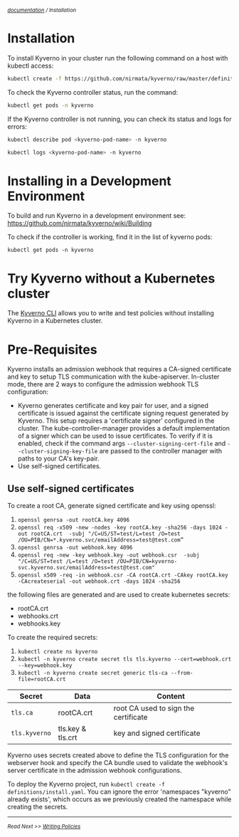 <small>*[documentation](/README.md#documentation) / Installation*</small>

# Installation

To install Kyverno in your cluster run the following command on a host with kubectl access:

````sh
kubectl create -f https://github.com/nirmata/kyverno/raw/master/definitions/install.yaml
````

To check the Kyverno controller status, run the command:

````sh
kubectl get pods -n kyverno
````

If the Kyverno controller is not running, you can check its status and logs for errors:

````sh
kubectl describe pod <kyverno-pod-name> -n kyverno
````

````sh
kubectl logs <kyverno-pod-name> -n kyverno
````

# Installing in a Development Environment

To build and run Kyverno in a development environment see: https://github.com/nirmata/kyverno/wiki/Building

To check if the controller is working, find it in the list of kyverno pods:

`kubectl get pods -n kyverno`

# Try Kyverno without a Kubernetes cluster

The [Kyverno CLI](documentation/testing-policies-cli.md) allows you to write and test policies without installing Kyverno in a Kubernetes cluster.

# Pre-Requisites
Kyverno installs an admission webhook that requires a CA-signed certificate and key to setup TLS communication with the kube-apiserver. In-cluster mode, there are 2 ways to configure the admission webhook TLS configuration:
* Kyverno generates certificate and key pair for user, and a signed certificate is issued against the certificate signing request generated by Kyverno. This setup requires a 'certificate signer' configured in the cluster. The kube-controller-manager provides a default implementation of a signer which can be used to issue certificates. To verify if it is enabled, check if the command args `--cluster-signing-cert-file` and `--cluster-signing-key-file` are passed to the controller manager with paths to your CA's key-pair.
* Use self-signed certificates.

## Use self-signed certificates
To create a root CA, generate signed certificate and key using openssl:
1. `openssl genrsa -out rootCA.key 4096`
2. `openssl req -x509 -new -nodes -key rootCA.key -sha256 -days 1024 -out rootCA.crt  -subj "/C=US/ST=test/L=test /O=test /OU=PIB/CN=*.kyverno.svc/emailAddress=test@test.com”`
3. `openssl genrsa -out webhook.key 4096`
4. `openssl req -new -key webhook.key -out webhook.csr  -subj "/C=US/ST=test /L=test /O=test /OU=PIB/CN=kyverno-svc.kyverno.svc/emailAddress=test@test.com"`
5. `openssl x509 -req -in webhook.csr -CA rootCA.crt -CAkey rootCA.key -CAcreateserial -out webhook.crt -days 1024 -sha256`

the following files are generated and are used to create kubernetes secrets:
- rootCA.crt
- webhooks.crt
- webhooks.key	

To create the required secrets:
1. `kubectl create ns kyverno`
2. `kubectl -n kyverno create secret tls tls.kyverno --cert=webhook.crt --key=webhook.key `
3. `kubectl -n kyverno create secret generic tls-ca --from-file=rootCA.crt`

Secret | Data | Content
------------ | ------------- | -------------
`tls.ca` | rootCA.crt | root CA used to sign the certificate
`tls.kyverno` | tls.key & tls.crt  | key and signed certificate

Kyverno uses secrets created above to define the TLS configuration for the webserver hook and specify the CA bundle used to validate the webhook's server certificate in the admission webhook configurations.

To deploy the Kyverno project, run `kubectl create -f definitions/install.yaml`. You can ignore the error 'namespaces "kyverno" already exists', which occurs as we previously created the namespace while creating the secrets.

---
<small>*Read Next >> [Writing Policies](/documentation/writing-policies.md)*</small>
